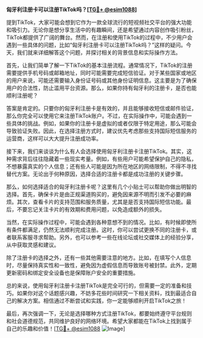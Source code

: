 **匈牙利注册卡可以注册TikTok吗？[[TG💪+ @esim1088](https://t.me/s/esim1088)]**

提到TikTok，大家可能会想到它作为一款全球流行的短视频社交平台的强大功能和吸引力。无论你是想分享生活中的有趣瞬间，还是希望通过内容创作吸引粉丝，TikTok都提供了广阔的舞台。然而，在注册和使用TikTok的过程中，不少用户会遇到一些具体的问题，比如“匈牙利注册卡可以注册TikTok吗？”这样的疑问。今天，我们就来详细解答这个问题，并探讨相关的背景信息和实际操作方法。

首先，让我们简单了解一下TikTok的基本注册流程。通常情况下，TikTok的注册需要提供手机号码或邮箱地址，同时可能需要完成短信验证。对于某些国家或地区的用户来说，可能还需要输入身份证号码或其他身份证明信息。这主要是为了确保用户的合法性，防止滥用平台资源。那么，如果你持有匈牙利的注册卡，是否也能顺利注册呢？

答案是肯定的。只要你的匈牙利注册卡是有效的，并且能够接收短信或邮件验证，那么你完全可以使用它来注册TikTok账户。不过，在实际操作中，可能会遇到一些具体的挑战。例如，如果你的注册卡是虚拟的或者仅限于特定用途，那么可能会导致验证失败。因此，在选择注册方式时，建议优先考虑那些支持国际短信服务的运营商，这样可以大大提升注册成功率。

接下来，我们来谈谈为什么有人会选择使用匈牙利注册卡注册TikTok。其实，这种需求背后往往隐藏着一些现实考量。例如，有些用户可能希望保护自己的隐私，不想暴露真实的个人信息；还有些人可能是因为所在地区的网络限制，不得不寻找替代方案。无论出于何种原因，选择合适的注册卡都是成功注册的关键步骤。

那么，如何选择适合的匈牙利注册卡呢？这里有几个小贴士可以帮助你做出明智的选择。首先，确保卡片是由正规渠道购买的，避免因来源不明而引发不必要的麻烦。其次，查看卡片的支持范围和服务质量，尤其是是否支持国际短信功能。最后，不要忘记关注卡片的有效期和费用问题，以免造成额外的损失。

当然，在实际操作过程中，可能会遇到各种意想不到的情况。比如，有时候即使所有条件都满足，仍然无法顺利完成注册。这时，你可以尝试更换不同的注册卡，或者联系客服寻求帮助。另外，也可以参考一些在线论坛或社交媒体上的经验分享，从中获取灵感和建议。

除了注册卡的选择之外，还有一些其他需要注意的地方。比如，在填写个人信息时，尽量保持真实性和一致性，避免因为虚假信息而导致账号被封禁。此外，定期更新密码和绑定安全设备也是保障账户安全的重要措施。

总的来说，使用匈牙利注册卡注册TikTok是完全可行的，但需要一定的准备和技巧。如果你对这个话题感兴趣，不妨多花些时间研究一下相关资料，找到最适合自己的解决方案。相信通过不断尝试和实践，你一定能够顺利开启TikTok之旅！

最后，再次强调一下，无论是选择哪种方式注册TikTok，都要始终遵守平台规则和社会道德规范，共同维护良好的网络环境。希望大家都能在TikTok上找到属于自己的乐趣和价值！[[TG💪+ @esim1088](https://t.me/s/esim1088) ![Image](https://i.postimg.cc/4NQfJmqS/Snipaste-2025-05-13-00-14-12.png)]